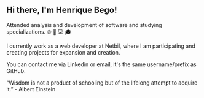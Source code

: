 ## Hi there, I'm Henrique Bego!

Attended analysis and development of software and studying specializations. 🌐 👨 💻 🎓

I currently work as a web developer at Netbil, where I am participating and creating projects for expansion and creation.

You can contact me via Linkedin or email, it's the same username/prefix as GitHub.


“Wisdom is not a product of schooling but of the lifelong attempt to acquire it.” - Albert Einstein




